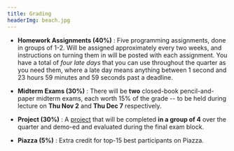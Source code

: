 ```yaml
---
title: Grading
headerImg: beach.jpg
---
```


- **Homework Assignments (40%)** :
  Five programming assignments, done in groups of 1-2.
  Will be assigned approximately every two weeks,
  and instructions on turning them in will be posted with
  each assignment. You have a total of *four late days*
  that you can use throughout the quarter as you need them,
  where a late day means anything between 1 second and 23
  hours 59 minutes and 59 seconds past a deadline.

- **Midterm Exams (30%)** :
  There will be **two** closed-book pencil-and-paper midterm exams,
  each worth 15% of the grade -- to be held during lecture on
  **Thu Nov 2** and **Thu Dec 7** respectively.

- **Project (30%)** :
  A [project](project.html) that will be completed **in a group of 4** over
  the quarter and demo-ed and evaluated during the final exam block.

- **Piazza (5%)** :
  Extra credit for top-15 best participants on Piazza.
